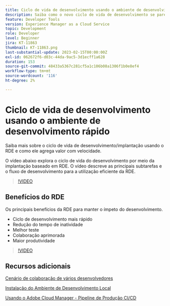```yaml
---
title: Ciclo de vida de desenvolvimento usando o ambiente de desenvolvimento rápido
description: Saiba como o novo ciclo de vida de desenvolvimento se parece com o uso do ambiente de desenvolvimento rápido e os principais benefícios do RDE.
feature: Developer Tools
version: Experience Manager as a Cloud Service
topic: Development
role: Developer
level: Beginner
jira: KT-11863
thumbnail: KT-11863.png
last-substantial-update: 2023-02-15T00:00:00Z
exl-id: 062672f6-d03c-44da-9ac5-3d1ecff1a628
duration: 153
source-git-commit: 48433a5367c281cf5a1c106b08a1306f1b0e8ef4
workflow-type: tm+mt
source-wordcount: '116'
ht-degree: 2%

---
```


# Ciclo de vida de desenvolvimento usando o ambiente de desenvolvimento rápido

Saiba mais sobre o ciclo de vida de desenvolvimento/implantação usando o RDE e como ele agrega valor com velocidade.

O vídeo abaixo explora o ciclo de vida do desenvolvimento por meio da implantação baseado em RDE. O vídeo descreve as principais subtarefas e o fluxo de desenvolvimento para a utilização eficiente da RDE.

>[!VIDEO](https://video.tv.adobe.com/v/3415492?quality=12&learn=on)


## Benefícios do RDE

Os principais benefícios da RDE para manter o ímpeto do desenvolvimento.

- Ciclo de desenvolvimento mais rápido
- Redução do tempo de inatividade
- Melhor teste
- Colaboração aprimorada
- Maior produtividade

>[!VIDEO](https://video.tv.adobe.com/v/3415493?quality=12&learn=on)

## Recursos adicionais

[Cenário de colaboração de vários desenvolvedores](https://experienceleague.adobe.com/docs/experience-manager-cloud-service/content/implementing/developing/rapid-development-environments.html?lang=pt-BR#multiple-developers-collaborating-on-the-same-rde)

[Instalação do Ambiente de Desenvolvimento Local](https://experienceleague.adobe.com/docs/experience-manager-learn/cloud-service/local-development-environment-set-up/overview.html?lang=pt-BR)

[Usando o Adobe Cloud Manager - Pipeline de Produção CI/CD](https://experienceleague.adobe.com/docs/experience-manager-learn/cloud-service/cloud-manager/cicd-production-pipeline.html?lang=pt-BR)
